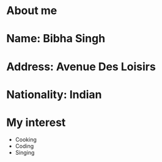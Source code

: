 # About me

#  **Name**: Bibha Singh
#  **Address**: Avenue Des Loisirs
# **Nationality**: Indian

# **My interest**

+ Cooking
+ Coding
+ Singing
